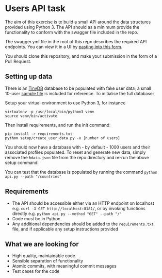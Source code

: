 Users API task
==================

The aim of this exercise is to build a small API around the data
structures provided using Python 3. The API should as a minimum provide
the functionality to conform with the swagger file included in the repo.

The swagger.yml file in the root of this repo describes the required
API endpoints. You can view it in a UI by
[pasting into this form](https://editor.swagger.io).

You should clone this repository, and make your submission in the form
of a Pull Request.


Setting up data
---------------

There is an [TinyDB](https://tinydb.readthedocs.io) database to be
populated with fake user data; a small 10-user [sample file](sample.json)
is included for reference. To initialise the full database:

Setup your virtual environment to use Python 3, for instance
```
virtualenv -p /usr/local/bin/python3 venv
source venv/bin/activate
```

Then install requirements, and run the init command:

```
pip install -r requirements.txt
python setup/create_user_data.py -u {number of users}
```

You should now have a database with - by default - 1000 users and
their associated profiles populated. To reset and generate new data,
simply remove the `hdata.json` file from the repo directory and re-run
the above setup command.

You can test that the database is populated by running the command
`python api.py --path "/countries"`

Requirements
------------

 - The API should be accessible either via an HTTP endpoint on localhost
e.g. `curl -X GET http://localhost:8181/`, or by
invoking functions directly e.g. `python api.py --method "GET" --path "/"`
 - Code must be in Python
 - Any additional dependencies should be added to the `requirements.txt`
file, and if applicable any setup instructions provided


What we are looking for
-----------------------

 - High quality, maintainable code
 - Sensible separation of functionality
 - Atomic commits, with meaningful commit messages
 - Test cases for the code
